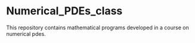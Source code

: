 # Numerical_PDEs_class

This repository contains mathematical programs developed in a course on numerical pdes.
